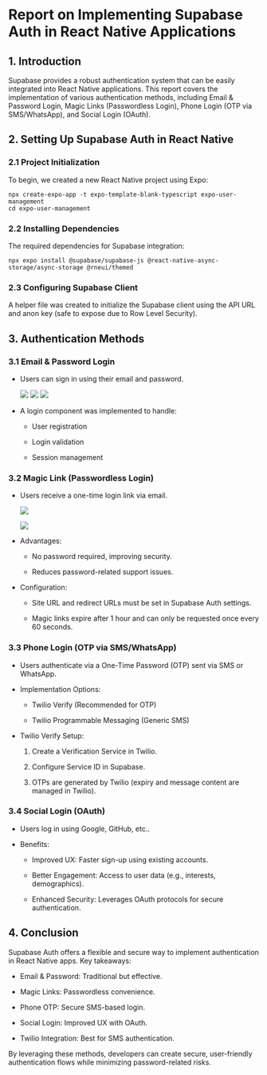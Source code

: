 # Report on Implementing Supabase Auth in React Native Applications

## 1. Introduction

Supabase provides a robust authentication system that can be easily integrated into React Native applications. This report covers the implementation of various authentication methods, including Email & Password Login, Magic Links (Passwordless Login), Phone Login (OTP via SMS/WhatsApp), and Social Login (OAuth).

## 2. Setting Up Supabase Auth in React Native

### 2.1 Project Initialization
To begin, we created a new React Native project using Expo:

```
npx create-expo-app -t expo-template-blank-typescript expo-user-management
cd expo-user-management
```

### 2.2 Installing Dependencies

The required dependencies for Supabase integration:
```
npx expo install @supabase/supabase-js @react-native-async-storage/async-storage @rneui/themed
```

### 2.3 Configuring Supabase Client
A helper file was created to initialize the Supabase client using the API URL and anon key (safe to expose due to Row Level Security).

## 3. Authentication Methods
### 3.1 Email & Password Login
- Users can sign in using their email and password.

    ![](images/2.jpg)
    ![](images/1.jpg)
    ![](images/3.png)

- A login component was implemented to handle:

    - User registration

    - Login validation

    - Session management

### 3.2 Magic Link (Passwordless Login)
- Users receive a one-time login link via email.

    ![](images/5.jpg)

    ![](images/4.jpg)

- Advantages:

    - No password required, improving security.

    - Reduces password-related support issues.

- Configuration:

    - Site URL and redirect URLs must be set in Supabase Auth settings.

    - Magic links expire after 1 hour and can only be requested once every 60 seconds.

### 3.3 Phone Login (OTP via SMS/WhatsApp)
- Users authenticate via a One-Time Password (OTP) sent via SMS or WhatsApp.

- Implementation Options:

    - Twilio Verify (Recommended for OTP)

    - Twilio Programmable Messaging (Generic SMS)

- Twilio Verify Setup:

    1. Create a Verification Service in Twilio.

    2. Configure Service ID in Supabase.

    3. OTPs are generated by Twilio (expiry and message content are managed in Twilio).

### 3.4 Social Login (OAuth)
- Users log in using Google, GitHub, etc..

- Benefits:

    - Improved UX: Faster sign-up using existing accounts.

    - Better Engagement: Access to user data (e.g., interests, demographics).

    - Enhanced Security: Leverages OAuth protocols for secure authentication.

## 4. Conclusion
Supabase Auth offers a flexible and secure way to implement authentication in React Native apps. Key takeaways:

- Email & Password: Traditional but effective.

- Magic Links: Passwordless convenience.

- Phone OTP: Secure SMS-based login.

- Social Login: Improved UX with OAuth.

- Twilio Integration: Best for SMS authentication.

By leveraging these methods, developers can create secure, user-friendly authentication flows while minimizing password-related risks.